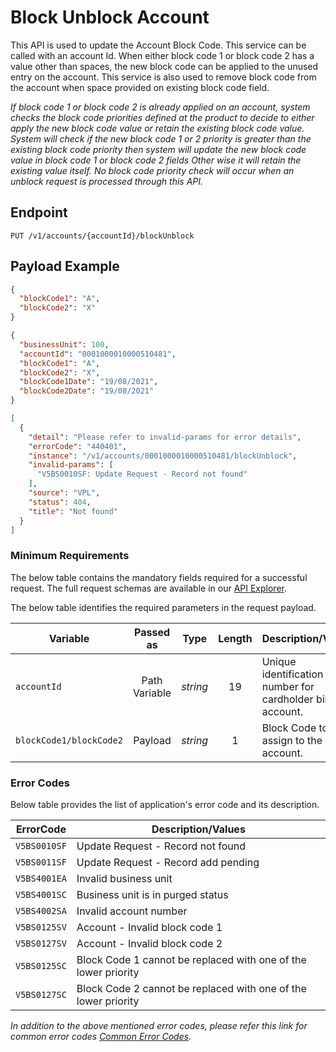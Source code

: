 # Block Unblock Account

This API is used to update the Account Block Code. This service can be called with an account Id. When either block code 1 or block code 2 has a value other than spaces, the new block code can be applied to the unused entry on the account. This service is also used to remove block code from the account when space provided on existing block code field.

*If block code 1 or block code 2 is already applied on an account, system checks the block code priorities defined at the product to decide to either apply the new block code value or retain the existing block code value.
System will check if the new block code 1 or 2 priority is greater than the existing block code priority then system will update the new block code value in block code 1 or block code 2 fields Other wise it will retain the existing value itself. No block code priority check will occur when an unblock request is processed through this API.*
  
## Endpoint

`PUT /v1/accounts/{accountId}/blockUnblock`

## Payload Example

<!--
type: tab
titles: Request, Response, Error
-->

```json
{
  "blockCode1": "A",
  "blockCode2": "X"
}
```

<!--
type: tab
-->

```json
{
  "businessUnit": 100,
  "accountId": "0001000010000510481",
  "blockCode1": "A",
  "blockCode2": "X",
  "blockCode1Date": "19/08/2021",
  "blockCode2Date": "19/08/2021"
}

```

<!--
type: tab
-->

```json
[
  {
    "detail": "Please refer to invalid-params for error details",
    "errorCode": "440401",
    "instance": "/v1/accounts/0001000010000510481/blockUnblock",
    "invalid-params": [
      "V5BS0010SF: Update Request - Record not found"
    ],
    "source": "VPL",
    "status": 404,
    "title": "Not found"
  }
]
```

<!-- type: tab-end -->

### Minimum Requirements

The below table contains the mandatory fields required for a successful request. The full request schemas are available in our [API Explorer](../api/?type=put&path=/v1/accounts/{accountId}/blockUnblock).

The below table identifies the required parameters in the request payload.

| Variable | Passed as | Type | Length | Description/Values |
| -------- | :-------: | :--: | :------------: | ------------------ |
| `accountId` | Path Variable | *string* | 19 | Unique identification number for cardholder billing account. |
| `blockCode1/blockCode2` | Payload | *string* | 1 | Block Code to assign to the account. |

### Error Codes

Below table provides the list of application's error code and its description.

| ErrorCode |  Description/Values |
| --------  | ------------------ |
| `V5BS0010SF` | Update Request - Record not found |
| `V5BS0011SF` | Update Request - Record add pending |
| `V5BS4001EA` | Invalid business unit |
| `V5BS4001SC` | Business unit is in purged status |
| `V5BS4002SA` | Invalid account number |  
| `V5BS0125SV` | Account - Invalid block code 1 |
| `V5BS0127SV` | Account - Invalid block code 2 |
| `V5BS0125SC` | Block Code 1 cannot be replaced with one of the lower priority |  
| `V5BS0127SC` | Block Code 2 cannot be replaced with one of the lower priority |

*In addition to the above mentioned error codes, please refer this link for common error codes [Common Error Codes](?path=docs/Common_Error_Code.md).*
